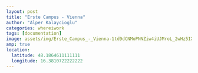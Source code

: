 ```yaml
---
layout: post
title: "Erste Campus - Vienna"
author: "Alper Kalaycioglu"
categories: whereiwork
tags: [documentation]
image: assets/img/Erste_Campus_-_Vienna-1td9dCNMoPNNZiw4iUJMroL_2wHz5IXPV.jpg
amp: true
location:
  latitude: 48.1864611111111
  longitude: 16.3810722222222
---
```

